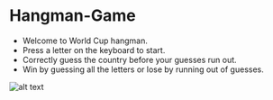 # Hangman-Game
- Welcome to World Cup hangman.
- Press a letter on the keyboard to start.
- Correctly guess the country before your guesses run out.
- Win by guessing all the letters or lose by running out of guesses.

![alt text](https://i.imgur.com/3vTwVzf.jpg)
